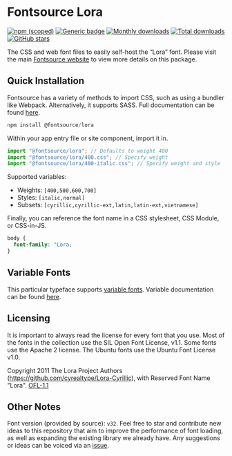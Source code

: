 # Fontsource Lora

[![npm (scoped)](https://img.shields.io/npm/v/@fontsource/lora?color=brightgreen)](https://www.npmjs.com/package/@fontsource/lora) [![Generic badge](https://img.shields.io/badge/fontsource-passing-brightgreen)](https://github.com/fontsource/fontsource) [![Monthly downloads](https://badgen.net/npm/dm/@fontsource/lora)](https://github.com/fontsource/fontsource) [![Total downloads](https://badgen.net/npm/dt/@fontsource/lora)](https://github.com/fontsource/fontsource) [![GitHub stars](https://img.shields.io/github/stars/fontsource/fontsource.svg?style=social&label=Star)](https://github.com/fontsource/fontsource/stargazers)

The CSS and web font files to easily self-host the “Lora” font. Please visit the main [Fontsource website](https://fontsource.org/fonts/lora) to view more details on this package.

## Quick Installation

Fontsource has a variety of methods to import CSS, such as using a bundler like Webpack. Alternatively, it supports SASS. Full documentation can be found [here](https://beta.fontsource.org/docs/getting-started/introduction).

```javascript
npm install @fontsource/lora
```

Within your app entry file or site component, import it in.

```javascript
import "@fontsource/lora"; // Defaults to weight 400
import "@fontsource/lora/400.css"; // Specify weight
import "@fontsource/lora/400-italic.css"; // Specify weight and style

```

Supported variables:
- Weights: `[400,500,600,700]`
- Styles: `[italic,normal]`
- Subsets: `[cyrillic,cyrillic-ext,latin,latin-ext,vietnamese]`

Finally, you can reference the font name in a CSS stylesheet, CSS Module, or CSS-in-JS.

```css
body {
  font-family: "Lora;
}
```

## Variable Fonts

This particular typeface supports [variable fonts](https://developer.mozilla.org/en-US/docs/Web/CSS/CSS_Fonts/Variable_Fonts_Guide).
Variable documentation can be found [here](https://fontsource.org/docs/variable-fonts).

## Licensing
It is important to always read the license for every font that you use.
Most of the fonts in the collection use the SIL Open Font License, v1.1. Some fonts use the Apache 2 license. The Ubuntu fonts use the Ubuntu Font License v1.0.

Copyright 2011 The Lora Project Authors (https://github.com/cyrealtype/Lora-Cyrillic), with Reserved Font Name "Lora".
[OFL-1.1](http://scripts.sil.org/OFL)

## Other Notes
Font version (provided by source): `v32`.
Feel free to star and contribute new ideas to this repository that aim to improve the performance of font loading, as well as expanding the existing library we already have. Any suggestions or ideas can be voiced via an [issue](https://github.com/fontsource/fontsource/issues).